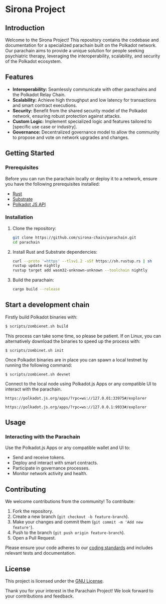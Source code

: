 # Sirona Project

## Introduction

Welcome to the Sirona Project! This repository contains the codebase and documentation for a specialized parachain built on the Polkadot network. Our parachain aims to provide a unique solution for people seeking psychiatric therapy, leveraging the interoperability, scalability, and security of the Polkadot ecosystem.

## Features

-   **Interoperability:** Seamlessly communicate with other parachains and the Polkadot Relay Chain.
-   **Scalability:** Achieve high throughput and low latency for transactions and smart contract executions.
-   **Security:** Benefit from the shared security model of the Polkadot network, ensuring robust protection against attacks.
-   **Custom Logic:** Implement specialized logic and features tailored to [specific use case or industry].
-   **Governance:** Decentralized governance model to allow the community to propose and vote on network upgrades and changes.

## Getting Started

### Prerequisites

Before you can run the parachain locally or deploy it to a network, ensure you have the following prerequisites installed:

-   [Rust](https://www.rust-lang.org/tools/install)
-   [Substrate](https://substrate.dev/docs/en/knowledgebase/getting-started/)
-   [Polkadot JS API](https://polkadot.js.org/)

### Installation

1. Clone the repository:

    ```bash
    git clone https://github.com/sirona-chain/parachain.git
    cd parachain
    ```

2. Install Rust and Substrate dependencies:

    ```bash
    curl --proto '=https' --tlsv1.2 -sSf https://sh.rustup.rs | sh
    rustup update nightly
    rustup target add wasm32-unknown-unknown --toolchain nightly
    ```

3. Build the parachain:

    ```bash
    cargo build --release
    ```

## Start a development chain

Firstly build Polkadot binaries with:

```sh
$ scripts/zombienet.sh build
```

This process can take some time, so please be patient. If on Linux, you can alternatively download the binaries to speed up the process with:

```shell
$ scripts/zombinet.sh init
```

Once Polkadot binaries are in place you can spawn a local testnet by running the following command:

```shell
$ scripts/zombienet.sh devnet
```

Connect to the local node using Polkadot.js Apps or any compatible UI to interact with the parachain.

```shell
https://polkadot.js.org/apps/?rpc=ws://127.0.01:33975#/explorer
```

```shell
https://polkadot.js.org/apps/?rpc=ws://127.0.0.1:9933#/explorer
```

## Usage

### Interacting with the Parachain

Use the Polkadot.js Apps or any compatible wallet and UI to:

-   Send and receive tokens.
-   Deploy and interact with smart contracts.
-   Participate in governance processes.
-   Monitor network activity and health.

## Contributing

We welcome contributions from the community! To contribute:

1. Fork the repository.
2. Create a new branch (`git checkout -b feature-branch`).
3. Make your changes and commit them (`git commit -m 'Add new feature'`).
4. Push to the branch (`git push origin feature-branch`).
5. Open a Pull Request.

Please ensure your code adheres to our [coding standards](docs/CODING_STANDARDS.md) and includes relevant tests and documentation.

## License

This project is licensed under the [GNU License](LICENSE).

Thank you for your interest in the Parachain Project! We look forward to your contributions and feedback.
